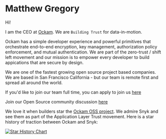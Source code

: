 # Matthew Gregory

Hi!

I am the CEO at [Ockam](https://www.ockam.io/). We are `Building Trust` for data-in-motion.

Ockam has a simple developer experience and powerful primitives that orchestrate end-to-end encryption, key management, authorization policy enforcement, and mutual authentication. We are part of the zero-trust / shift left movement and our mission is to empower every developer to build appications that are secure by design.

We are one of the fastest growing open source project based companies. We are based in San Francisco California - but our team is remote first and spread all around the world. 

If you'd like to join our team full time, you can apply to join us [here](https://www.ockam.io/team)

Join our Open Source community discussion [here](https://github.com/build-trust/ockam/discussions)

We love it when builders star the [Ockam OSS project](https://github.com/build-trust/ockam). We admire Snyk and see them as part of the Application Layer Trust movement. Here is a star history of traction between Ockam and Snyk:

[![Star History Chart](https://api.star-history.com/svg?repos=build-trust/ockam,snyk/snyk&type=Timeline)](https://star-history.com/#build-trust/ockam&snyk/snyk&Timeline)
